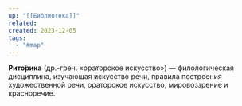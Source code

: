 ```yaml
---
up: "[[Библиотека]]"
related: 
created: 2023-12-05
tags:
  - "#map"
---
```

**Рито́рика** (др.-греч. «ораторское искусство») — филологическая дисциплина, изучающая искусство речи, правила построения художественной речи, ораторское искусство, мировоззрение и красноречие.

